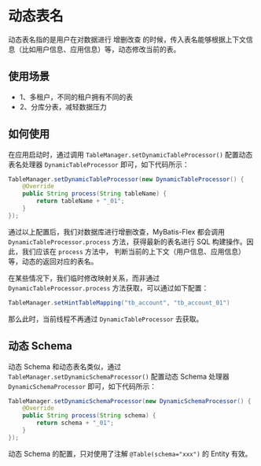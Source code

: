 # 动态表名

动态表名指的是用户在对数据进行 增删改查 的时候，传入表名能够根据上下文信息（比如用户信息、应用信息）等，动态修改当前的表。

## 使用场景

- 1、多租户，不同的租户拥有不同的表
- 2、分库分表，减轻数据压力

## 如何使用

在应用启动时，通过调用 `TableManager.setDynamicTableProcessor()` 配置动态表名处理器 `DynamicTableProcessor` 即可，如下代码所示：

```java
TableManager.setDynamicTableProcessor(new DynamicTableProcessor() {
    @Override
    public String process(String tableName) {
        return tableName + "_01";
    }
});
```

通过以上配置后，我们对数据库进行增删改查，MyBatis-Flex 都会调用 `DynamicTableProcessor.process` 方法，获得最新的表名进行 SQL 构建操作。因此，我们应该在 `process` 方法中，
判断当前的上下文（用户信息、应用信息）等，动态的返回对应的表名。

在某些情况下，我们临时修改映射关系，而非通过 `DynamicTableProcessor.process` 方法获取，可以通过如下配置：

```java
TableManager.setHintTableMapping("tb_account", "tb_account_01")
```
那么此时，当前线程不再通过 `DynamicTableProcessor` 去获取。

## 动态 Schema

动态 Schema 和动态表名类似，通过 `TableManager.setDynamicSchemaProcessor()` 配置动态 Schema 处理器 `DynamicSchemaProcessor` 即可，如下代码所示：

```java
TableManager.setDynamicSchemaProcessor(new DynamicSchemaProcessor() {
    @Override
    public String process(String schema) {
        return schema + "_01";
    }
});
```

动态 Schema 的配置，只对使用了注解 `@Table(schema="xxx")` 的 Entity 有效。